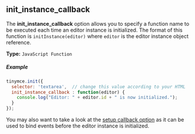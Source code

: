 ## init_instance_callback

The **init_instance_callback** option allows you to specify a function name to be executed each time an editor instance is initialized. The format of this function is `initInstance(editor)` where `editor` is the editor instance object reference.

**Type:** `JavaScript Function`

##### Example

```js
tinymce.init({
  selector: 'textarea',  // change this value according to your HTML
  init_instance_callback : function(editor) {
    console.log("Editor: " + editor.id + " is now initialized.");
  }
});
```

You may also want to take a look at the [setup callback option](#setup) as it can be used to bind events before the editor instance is initialized.
